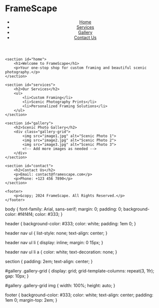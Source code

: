 # FrameScape
<!DOCTYPE html>
<html lang="en">
<head>
    <meta charset="UTF-8">
    <meta name="viewport" content="width=device-width, initial-scale=1.0">
    <meta name="description" content="FrameScape: Your go-to store for custom framing and scenic photography.">
    <title>FrameScape | Custom Framing and Scenic Photos</title>
    <link rel="stylesheet" href="styles.css">
</head>
<body>
    <header>
        <nav>
            <ul>
                <li><a href="#home">Home</a></li>
                <li><a href="#services">Services</a></li>
                <li><a href="#gallery">Gallery</a></li>
                <li><a href="#contact">Contact Us</a></li>
            </ul>
        </nav>
    </header>

    <section id="home">
        <h1>Welcome to FrameScape</h1>
        <p>Your one-stop shop for custom framing and beautiful scenic photography.</p>
    </section>

    <section id="services">
        <h2>Our Services</h2>
        <ul>
            <li>Custom Framing</li>
            <li>Scenic Photography Prints</li>
            <li>Personalized Framing Solutions</li>
        </ul>
    </section>

    <section id="gallery">
        <h2>Scenic Photo Gallery</h2>
        <div class="gallery-grid">
            <img src="image1.jpg" alt="Scenic Photo 1">
            <img src="image2.jpg" alt="Scenic Photo 2">
            <img src="image3.jpg" alt="Scenic Photo 3">
            <!-- Add more images as needed -->
        </div>
    </section>

    <section id="contact">
        <h2>Contact Us</h2>
        <p>Email: contact@framescape.com</p>
        <p>Phone: +123 456 7890</p>
    </section>

    <footer>
        <p>&copy; 2024 FrameScape. All Rights Reserved.</p>
    </footer>
</body>
</html>
body {
    font-family: Arial, sans-serif;
    margin: 0;
    padding: 0;
    background-color: #f4f4f4;
    color: #333;
}

header {
    background-color: #333;
    color: white;
    padding: 1em 0;
}

header nav ul {
    list-style: none;
    text-align: center;
}

header nav ul li {
    display: inline;
    margin: 0 15px;
}

header nav ul li a {
    color: white;
    text-decoration: none;
}

section {
    padding: 2em;
    text-align: center;
}

#gallery .gallery-grid {
    display: grid;
    grid-template-columns: repeat(3, 1fr);
    gap: 10px;
}

#gallery .gallery-grid img {
    width: 100%;
    height: auto;
}

footer {
    background-color: #333;
    color: white;
    text-align: center;
    padding: 1em 0;
    margin-top: 2em;
}
